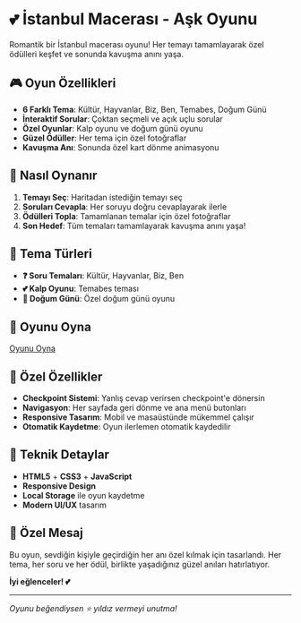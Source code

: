 # 💕 İstanbul Macerası - Aşk Oyunu

Romantik bir İstanbul macerası oyunu! Her temayı tamamlayarak özel ödülleri keşfet ve sonunda kavuşma anını yaşa.

## 🎮 Oyun Özellikleri

- **6 Farklı Tema**: Kültür, Hayvanlar, Biz, Ben, Temabes, Doğum Günü
- **İnteraktif Sorular**: Çoktan seçmeli ve açık uçlu sorular
- **Özel Oyunlar**: Kalp oyunu ve doğum günü oyunu
- **Güzel Ödüller**: Her tema için özel fotoğraflar
- **Kavuşma Anı**: Sonunda özel kart dönme animasyonu

## 🌟 Nasıl Oynanır

1. **Temayı Seç**: Haritadan istediğin temayı seç
2. **Soruları Cevapla**: Her soruyu doğru cevaplayarak ilerle
3. **Ödülleri Topla**: Tamamlanan temalar için özel fotoğraflar
4. **Son Hedef**: Tüm temaları tamamlayarak kavuşma anını yaşa!

## 🎯 Tema Türleri

- **❓ Soru Temaları**: Kültür, Hayvanlar, Biz, Ben
- **💕 Kalp Oyunu**: Temabes teması
- **🎂 Doğum Günü**: Özel doğum günü oyunu

## 🚀 Oyunu Oyna

[Oyunu Oyna](https://[KULLANICI_ADINIZ].github.io/[REPO_ADINIZ])

## 💝 Özel Özellikler

- **Checkpoint Sistemi**: Yanlış cevap verirsen checkpoint'e dönersin
- **Navigasyon**: Her sayfada geri dönme ve ana menü butonları
- **Responsive Tasarım**: Mobil ve masaüstünde mükemmel çalışır
- **Otomatik Kaydetme**: Oyun ilerlemen otomatik kaydedilir

## 🎨 Teknik Detaylar

- **HTML5** + **CSS3** + **JavaScript**
- **Responsive Design**
- **Local Storage** ile oyun kaydetme
- **Modern UI/UX** tasarım

## 💌 Özel Mesaj

Bu oyun, sevdiğin kişiyle geçirdiğin her anı özel kılmak için tasarlandı. Her tema, her soru ve her ödül, birlikte yaşadığınız güzel anıları hatırlatıyor.

**İyi eğlenceler! 💕**

---

*Oyunu beğendiysen ⭐ yıldız vermeyi unutma!* 